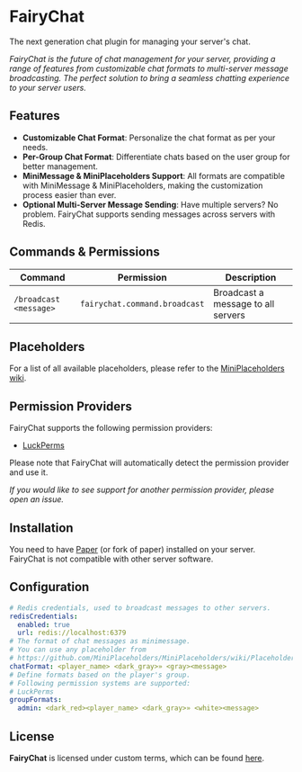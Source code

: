 # FairyChat

The next generation chat plugin for managing your server's chat.

*FairyChat is the future of chat management for your server, providing a range of features from customizable chat formats to multi-server message broadcasting. The perfect solution to bring a seamless chatting experience to your server users.*

## Features

- **Customizable Chat Format**: Personalize the chat format as per your needs.
- **Per-Group Chat Format**: Differentiate chats based on the user group for better management.
- **MiniMessage & MiniPlaceholders Support**: All formats are compatible with MiniMessage & MiniPlaceholders, making the customization process easier than ever.
- **Optional Multi-Server Message Sending**: Have multiple servers? No problem. FairyChat supports sending messages across servers with Redis.

## Commands & Permissions

| Command | Permission | Description |
| ------- | ---------- | ----------- |
| `/broadcast <message>` | `fairychat.command.broadcast` | Broadcast a message to all servers |

## Placeholders

For a list of all available placeholders, please refer to the [MiniPlaceholders wiki](https://github.com/MiniPlaceholders/MiniPlaceholders/wiki).

## Permission Providers

FairyChat supports the following permission providers:

- [LuckPerms](https://luckperms.net/)

Please note that FairyChat will automatically detect the permission provider and use it.

*If you would like to see support for another permission provider, please open an issue.*

## Installation

You need to have [Paper](https://papermc.io/) (or fork of paper) installed on your server. FairyChat is not compatible with other server software.

## Configuration

```yaml
# Redis credentials, used to broadcast messages to other servers.
redisCredentials:
  enabled: true
  url: redis://localhost:6379
# The format of chat messages as minimessage.
# You can use any placeholder from
# https://github.com/MiniPlaceholders/MiniPlaceholders/wiki/Placeholders
chatFormat: <player_name> <dark_gray>» <gray><message>
# Define formats based on the player's group.
# Following permission systems are supported:
# LuckPerms
groupFormats:
  admin: <dark_red><player_name> <dark_gray>» <white><message>
```

## License

**FairyChat** is licensed under custom terms, which can be found [here](LICENSE.md).
